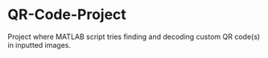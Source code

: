 # QR-Code-Project
Project where MATLAB script tries finding and decoding custom QR code(s) in inputted images.
